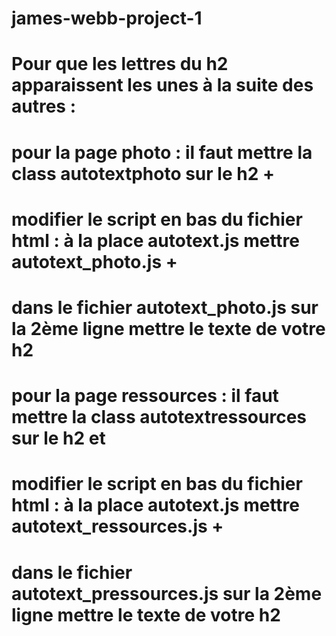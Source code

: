 # james-webb-project-1

# Pour que les lettres du h2 apparaissent les unes à la suite des autres :
# pour la page photo : il faut mettre la class autotextphoto sur le h2 +
# modifier le script en bas du fichier html : à la place autotext.js mettre autotext_photo.js +
# dans le fichier autotext_photo.js sur la 2ème ligne mettre le texte de votre h2

# pour la page ressources : il faut mettre la class autotextressources sur le h2 et
# modifier le script en bas du fichier html : à la place autotext.js mettre autotext_ressources.js +
# dans le fichier autotext_pressources.js sur la 2ème ligne mettre le texte de votre h2
